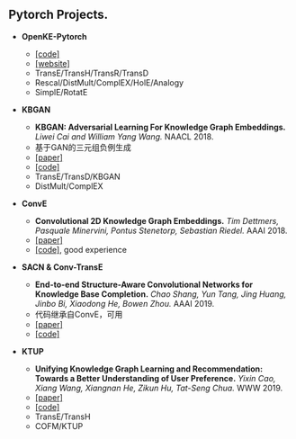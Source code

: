 ## Pytorch Projects.

- **OpenKE-Pytorch**
  - [[code]](https://github.com/thunlp/OpenKE/tree/OpenKE-PyTorch)
  - [[website]](http://openke.thunlp.org/)
  - TransE/TransH/TransR/TransD
  - Rescal/DistMult/ComplEX/HolE/Analogy
  - SimplE/RotatE
  
- **KBGAN**
  - **KBGAN: Adversarial Learning For Knowledge Graph Embeddings.** *Liwei Cai and William Yang Wang.* NAACL 2018.
  - 基于GAN的三元组负例生成
  - [[paper]](https://www.aclweb.org/anthology/N18-1133)
  - [[code]](https://github.com/cai-lw/KBGAN)
  - TransE/TransD/KBGAN
  - DistMult/ComplEX

- **ConvE**
  - **Convolutional 2D Knowledge Graph Embeddings.** *Tim Dettmers, Pasquale Minervini, Pontus Stenetorp, Sebastian Riedel.* AAAI 2018.
  - [[paper]](https://www.aaai.org/ocs/index.php/AAAI/AAAI18/paper/download/17366/15884)
  - [[code]](https://github.com/TimDettmers/ConvE), good experience

- **SACN & Conv-TransE**
  - **End-to-end Structure-Aware Convolutional Networks for Knowledge Base Completion.** *Chao Shang, Yun Tang, Jing Huang, Jinbo Bi, Xiaodong He, Bowen Zhou.* AAAI 2019.
  - 代码继承自ConvE，可用
  - [[paper]](https://arxiv.org/abs/1811.04441)
  - [[code]](https://github.com/JD-AI-Research-Silicon-Valley/SACN)

- **KTUP**
  - **Unifying Knowledge Graph Learning and Recommendation: Towards a Better Understanding of User Preference.** *Yixin Cao, Xiang Wang, Xiangnan He, Zikun Hu, Tat-Seng Chua.* WWW 2019.
  - [[paper]](https://www.comp.nus.edu.sg/~xiangnan/papers/www19-KGRec.pdf)
  - [[code]](https://github.com/TaoMiner/joint-kg-recommender)
  - TransE/TransH
  - COFM/KTUP
  
